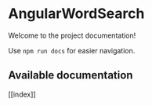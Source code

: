 # AngularWordSearch

Welcome to the project documentation!

Use `npm run docs` for easier navigation.

## Available documentation

[[index]]
